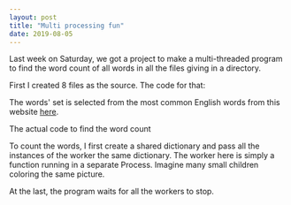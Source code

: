 ```yaml
---
layout: post
title: "Multi processing fun"
date: 2019-08-05
---
```


Last week on Saturday, we got a project to make a multi-threaded program
to find the word count of all words in all the files giving in a directory.

First I created 8 files as the source. The code for that:

<script src="https://gist.github.com/thisHermit/662b8fe6d671fb04f86f4d84180d089b.js"></script>

The words' set is selected from the most common English words from this website
[here](https://www.rypeapp.com/most-common-english-words/).

The actual code to find the word count

<script src="https://gist.github.com/thisHermit/26b50053b67ef0950e41096a29764f4a.js"></script>

To count the words, I first create a shared dictionary and pass all the instances
of the worker the same dictionary. The worker here is simply a function running
in a separate Process. Imagine many small children coloring the same picture.

At the last, the program waits for all the workers to stop.

